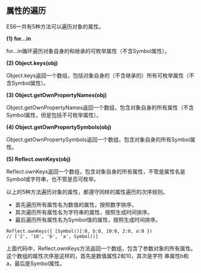 ## 属性的遍历
ES6一共有5种方法可以遍历对象的属性。

**(1) for...in**

for...in循环遍历对象自身的和继承的可枚举属性（不含Symbol属性）。

**(2) Object.keys(obj)**

Object.keys返回一个数组，包括对象自身的（不含继承的）所有可枚举属性（不含Symbol属性）。

**(3) Object.getOwnPropertyNames(obj)**

Object.getOwnPropertyNames返回一个数组，包含对象自身的所有属性（不含Symbol属性，但是包括不可枚举属性）。

**(4) Object.getOwnPropertySymbols(obj)**

Object.getOwnPropertySymbols返回一个数组，包含对象自身的所有Symbol属性。

**(5) Reflect.ownKeys(obj)**

Reflect.ownKeys返回一个数组，包含对象自身的所有属性，不管是属性名是Symbol或字符串，也不管是否可枚举。

以上的5种方法遍历对象的属性，都遵守同样的属性遍历的次序规则。
* 首先遍历所有属性名为数值的属性，按照数字排序。 
* 其次遍历所有属性名为字符串的属性，按照生成时间排序。  
* 最后遍历所有属性名为Symbol值的属性，按照生成时间排序。
```
Reflect.ownKeys({ [Symbol()]:0, b:0, 10:0, 2:0, a:0 }) 
// ['2', '10', 'b', 'a', Symbol()]
```
上面代码中，Reflect.ownKeys方法返回一个数组，包含了参数对象的所有属性。这个数组的属性次序是这样的，首先是数值属性2和10，其次是字符 串属性b和a，最后是Symbol属性。 
